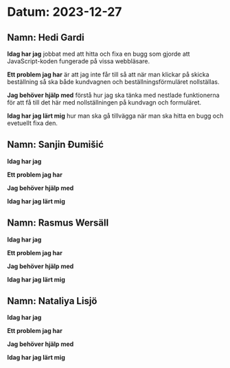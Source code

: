 # Datum: 2023-12-27

## Namn: Hedi Gardi

**Idag har jag** jobbat med att hitta och fixa en bugg som gjorde att JavaScript-koden fungerade på vissa webbläsare.

**Ett problem jag har** är att jag inte får till så att när man klickar på skicka beställning så ska både kundvagnen och beställningsförmuläret nollställas.

**Jag behöver hjälp med** förstå hur jag ska tänka med nestlade funktionerna för att få till det här med nollställningen på kundvagn och formuläret.

**Idag har jag lärt mig** hur man ska gå tillvägga när man ska hitta en bugg och evetuellt fixa den.

## Namn: Sanjin Đumišić

**Idag har jag**

**Ett problem jag har**

**Jag behöver hjälp med**

**Idag har jag lärt mig**

## Namn: Rasmus Wersäll

**Idag har jag**

**Ett problem jag har**

**Jag behöver hjälp med**

**Idag har jag lärt mig**

## Namn: Nataliya Lisjö

**Idag har jag**

**Ett problem jag har**

**Jag behöver hjälp med**

**Idag har jag lärt mig**
